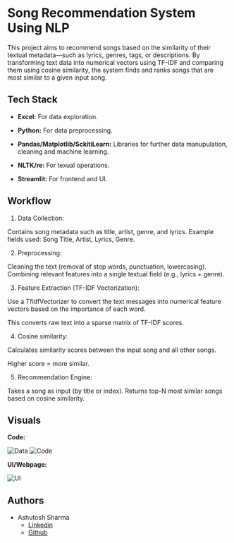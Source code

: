 
# Song Recommendation System Using NLP

This project aims to recommend songs based on the similarity of their textual metadata—such as lyrics, genres, tags, or descriptions. By transforming text data into numerical vectors using TF-IDF and comparing them using cosine similarity, the system finds and ranks songs that are most similar to a given input song.
## Tech Stack

- **Excel:** For data exploration.

- **Python:** For data preprocessing.

- **Pandas/Matplotlib/SckitiLearn:** Libraries for further data manupulation, cleaning and machine learning.

- **NLTK/re:** For texual operations.

- **Streamlit:** For frontend and UI.

## Workflow

1. Data Collection:

Contains song metadata such as title, artist, genre, and lyrics.
Example fields used: Song Title, Artist, Lyrics, Genre.

2. Preprocessing:

Cleaning the text (removal of stop words, punctuation, lowercasing). Combining relevant features into a single textual field (e.g., lyrics + genre).

3. Feature Extraction (TF-IDF Vectorization):

Use a TfidfVectorizer to convert the text messages into numerical feature vectors based on the importance of each word.

This converts raw text into a sparse matrix of TF-IDF scores.

4. Cosine similarity:

Calculates similarity scores between the input song and all other songs.

Higher score = more similar.

5. Recommendation Engine:

Takes a song as input (by title or index).
Returns top-N most similar songs based on cosine similarity.
## Visuals

**Code:**

![Data](https://github.com/user-attachments/assets/906650b3-283c-442b-88d0-4d31d1a7233e)
![Code](https://github.com/user-attachments/assets/424088cb-8a3f-4fc9-8e82-6eecaf854ffa)

**UI/Webpage:**

![UI](https://github.com/user-attachments/assets/7b537cdc-55a6-4785-be08-bcd06a7d2885)


## Authors

- Ashutosh Sharma
    - [Linkedin](https://www.linkedin.com/in/ashutosh-sharma28/)
    - [Github](https://github.com/btw-ImAsh)

